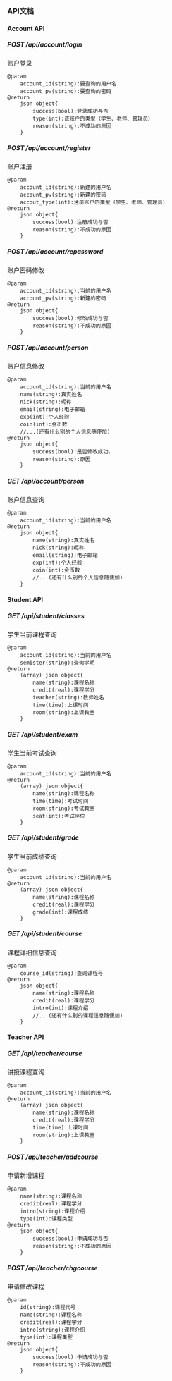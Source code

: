 ### API文档

#### Account API

##### POST /api/account/login

账户登录

```doc
@param
	account_id(string):要查询的用户名
	account_pw(string):要查询的密码
@return
	json object{
		success(bool):登录成功与否
		type(int):该账户的类型（学生、老师、管理员）
		reason(string):不成功的原因
	}
```



##### POST /api/account/register

账户注册

```doc
@param
	account_id(string):新建的用户名
	account_pw(string):新建的密码
	accout_type(int):注册账户的类型（学生、老师、管理员）
@return
	json object{
		success(bool):注册成功与否
		reason(string):不成功的原因
	}
```



##### POST /api/account/repassword

账户密码修改

```doc
@param
	account_id(string):当前的用户名
	account_pw(string):新建的密码
@return
	json object{
		success(bool):修改成功与否
		reason(string):不成功的原因
	}
```

##### POST /api/account/person
账户信息修改
```doc
@param
	account_id(string):当前的用户名
	name(string):真实姓名
    nick(string):昵称
    email(string):电子邮箱
    exp(int):个人经验
    coin(int):金币数
    //...(还有什么别的个人信息随便加)
@return
	json object{
		success(bool):是否修改成功，
		reason(string):原因
	}
```


##### GET /api/account/person

账户信息查询

```doc
@param
	account_id(string):当前的用户名
@return
	json object{
		name(string):真实姓名
		nick(string):昵称
		email(string):电子邮箱
		exp(int):个人经验
		coin(int):金币数
		//...(还有什么别的个人信息随便加)
	}
```



#### Student API

##### GET /api/student/classes

学生当前课程查询

```doc
@param
	account_id(string):当前的用户名
	semister(string):查询学期
@return
	(array) json object{
		name(string):课程名称
		credit(real):课程学分
		teacher(string):教师姓名
		time(time):上课时间
		room(string):上课教室
	}
```



##### GET /api/student/exam

学生当前考试查询

```doc
@param
	account_id(string):当前的用户名
@return
	(array) json object{
		name(string):课程名称
		time(time):考试时间
		room(string):考试教室
		seat(int):考试座位
	}
```



##### GET /api/student/grade

学生当前成绩查询

```doc
@param
	account_id(string):当前的用户名
@return
	(array) json object{
		name(string):课程名称
		credit(real):课程学分
		grade(int):课程成绩
	}
```

####

##### GET /api/student/course

课程详细信息查询

```doc
@param
	course_id(string):查询课程号
@return
	json object{
		name(string):课程名称
		credit(real):课程学分
		intro(int):课程介绍
		//...(还有什么别的课程信息随便加)
	}
```



#### Teacher API

##### GET /api/teacher/course

讲授课程查询

```doc
@param
	account_id(string):当前的用户名
@return
	(array) json object{
		name(string):课程名称
		credit(real):课程学分
		time(time):上课时间
		room(string):上课教室
	}
```



##### POST /api/teacher/addcourse

申请新增课程

```doc
@param
	name(string):课程名称
	credit(real):课程学分
	intro(string):课程介绍
	type(int):课程类型
@return
	json object{
		success(bool):申请成功与否
		reason(string):不成功的原因
	}
```



##### POST /api/teacher/chgcourse

申请修改课程

```doc
@param
	id(string):课程代号
	name(string):课程名称
	credit(real):课程学分
	intro(string):课程介绍
	type(int):课程类型
@return
	json object{
		success(bool):申请成功与否
		reason(string):不成功的原因
	}
```


